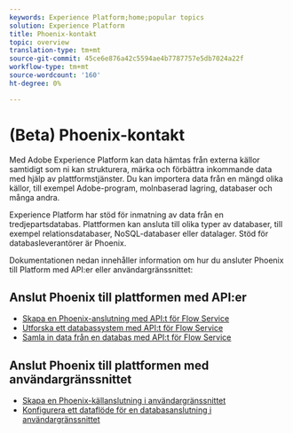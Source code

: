 ```yaml
---
keywords: Experience Platform;home;popular topics
solution: Experience Platform
title: Phoenix-kontakt
topic: overview
translation-type: tm+mt
source-git-commit: 45ce6e876a42c5594ae4b7787757e5db7024a22f
workflow-type: tm+mt
source-wordcount: '160'
ht-degree: 0%

---
```



# (Beta) Phoenix-kontakt

Med Adobe Experience Platform kan data hämtas från externa källor samtidigt som ni kan strukturera, märka och förbättra inkommande data med hjälp av plattformstjänster. Du kan importera data från en mängd olika källor, till exempel Adobe-program, molnbaserad lagring, databaser och många andra.

Experience Platform har stöd för inmatning av data från en tredjepartsdatabas. Plattformen kan ansluta till olika typer av databaser, till exempel relationsdatabaser, NoSQL-databaser eller datalager. Stöd för databasleverantörer är Phoenix.

Dokumentationen nedan innehåller information om hur du ansluter Phoenix till Platform med API:er eller användargränssnittet:

## Anslut Phoenix till plattformen med API:er

- [Skapa en Phoenix-anslutning med API:t för Flow Service](../../tutorials/api/create/databases/phoenix.md)
- [Utforska ett databassystem med API:t för Flow Service](../../tutorials/api/explore/database-nosql.md)
- [Samla in data från en databas med API:t för Flow Service](../../tutorials/api/collect/database-nosql.md)

## Anslut Phoenix till plattformen med användargränssnittet

- [Skapa en Phoenix-källanslutning i användargränssnittet](../../tutorials/ui/create/databases/phoenix.md)
- [Konfigurera ett dataflöde för en databasanslutning i användargränssnittet](../../tutorials/ui/dataflow/databases.md)